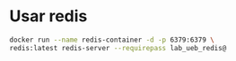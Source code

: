 # Usar redis

```bash
docker run --name redis-container -d -p 6379:6379 \
redis:latest redis-server --requirepass lab_ueb_redis@
```
